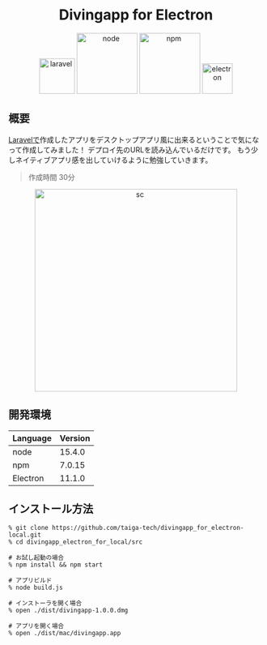 <h1 align="center">Divingapp for Electron</h1>

<div align="center">
 <img src="https://user-images.githubusercontent.com/67569270/102722777-c2ce3e00-4346-11eb-8d7f-291a6f651e6b.png" alt="laravel" width="70px">
  <img src="https://user-images.githubusercontent.com/67569270/102721953-4d13a380-4341-11eb-9d04-d5f1668a2db7.png" alt="node" width="120px">
<img src="https://user-images.githubusercontent.com/67569270/102721957-4f75fd80-4341-11eb-9d6e-302c8fb8e733.png" alt="npm" width="120px">
  <img src="https://user-images.githubusercontent.com/67569270/102721168-839aef80-433c-11eb-9a0f-b32accd56384.png" alt="electron" width="60px">
</div>


## 概要
[Laravelで](https://github.com/taiga-tech/divingapp)作成したアプリをデスクトップアプリ風に出来るということで気になって作成してみました！
デプロイ先のURLを読み込んでいるだけです。
もう少しネイティブアプリ感を出していけるように勉強していきます。
> 作成時間 30分

<p align="center"><img src="https://user-images.githubusercontent.com/67569270/102720950-d2e02080-433a-11eb-9152-4e99f1911aac.png" alt="sc" width="400"></p>

## 開発環境
|Language|Version|
|--|--|
|node|15.4.0|
|npm|7.0.15|
|Electron|11.1.0|

## インストール方法

```shell
% git clone https://github.com/taiga-tech/divingapp_for_electron-local.git
% cd divingapp_electron_for_local/src

# お試し起動の場合
% npm install && npm start

# アプリビルド
% node build.js

# インストーラを開く場合
% open ./dist/divingapp-1.0.0.dmg

# アプリを開く場合
% open ./dist/mac/divingapp.app
```
